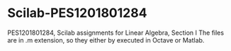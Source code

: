# Scilab-PES1201801284
PES1201801284, Scilab assignments for Linear Algebra, Section I
The files are in .m extension, so they either by executed in Octave or Matlab.
